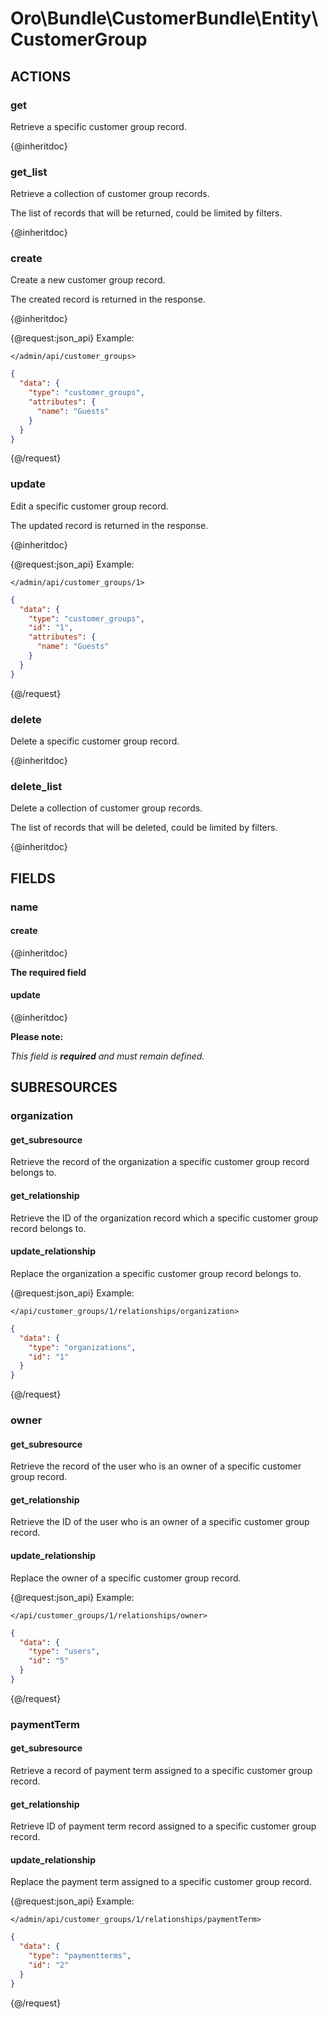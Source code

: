 # Oro\Bundle\CustomerBundle\Entity\CustomerGroup

## ACTIONS

### get

Retrieve a specific customer group record.

{@inheritdoc}

### get_list

Retrieve a collection of customer group records.

The list of records that will be returned, could be limited by filters.

{@inheritdoc}

### create

Create a new customer group record.

The created record is returned in the response.

{@inheritdoc}

{@request:json_api}
Example:

`</admin/api/customer_groups>`

```JSON
{
  "data": {
    "type": "customer_groups",
    "attributes": {
      "name": "Guests"
    }
  }
}
```
{@/request}

### update

Edit a specific customer group record.

The updated record is returned in the response.

{@inheritdoc}

{@request:json_api}
Example:

`</admin/api/customer_groups/1>`

```JSON
{
  "data": {
    "type": "customer_groups",
    "id": "1",
    "attributes": {
      "name": "Guests"
    }
  }
}
```
{@/request}

### delete

Delete a specific customer group record.

{@inheritdoc}

### delete_list

Delete a collection of customer group records.

The list of records that will be deleted, could be limited by filters.

{@inheritdoc}

## FIELDS

### name

#### create

{@inheritdoc}

**The required field**

#### update

{@inheritdoc}

**Please note:**

*This field is **required** and must remain defined.*

## SUBRESOURCES

### organization

#### get_subresource

Retrieve the record of the organization a specific customer group record belongs to.

#### get_relationship

Retrieve the ID of the organization record which a specific customer group record belongs to.

#### update_relationship

Replace the organization a specific customer group record belongs to.

{@request:json_api}
Example:

`</api/customer_groups/1/relationships/organization>`

```JSON
{
  "data": {
    "type": "organizations",
    "id": "1"
  }
}
```
{@/request}

### owner

#### get_subresource

Retrieve the record of the user who is an owner of a specific customer group record.

#### get_relationship

Retrieve the ID of the user who is an owner of a specific customer group record.

#### update_relationship

Replace the owner of a specific customer group record.

{@request:json_api}
Example:

`</api/customer_groups/1/relationships/owner>`

```JSON
{
  "data": {
    "type": "users",
    "id": "5"
  }
}
```
{@/request}

### paymentTerm

#### get_subresource

Retrieve a record of payment term assigned to a specific customer group record.

#### get_relationship

Retrieve ID of payment term record assigned to a specific customer group record.

#### update_relationship

Replace the payment term assigned to a specific customer group record.

{@request:json_api}
Example:

`</admin/api/customer_groups/1/relationships/paymentTerm>`

```JSON
{
  "data": {
    "type": "paymentterms",
    "id": "2"
  }
}
```
{@/request}
